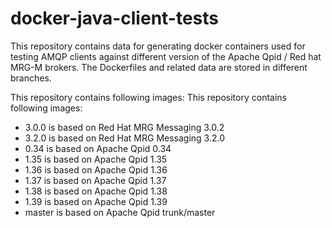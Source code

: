 # docker-java-client-tests

This repository contains data for generating docker containers used for testing AMQP clients against different version of the Apache Qpid / Red hat MRG-M brokers. The Dockerfiles and related data are stored in different branches.

This repository contains following images:
This repository contains following images:
- 3.0.0 is based on Red Hat MRG Messaging 3.0.2
- 3.2.0 is based on Red Hat MRG Messaging 3.2.0
- 0.34 is based on Apache Qpid 0.34
- 1.35 is based on Apache Qpid 1.35
- 1.36 is based on Apache Qpid 1.36
- 1.37 is based on Apache Qpid 1.37
- 1.38 is based on Apache Qpid 1.38
- 1.39 is based on Apache Qpid 1.39
- master is based on Apache Qpid trunk/master

